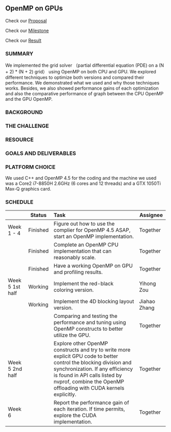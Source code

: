 ## OpenMP on GPUs

Check our [Proposal](https://docs.google.com/document/d/1ODHGpVbE_Mi9GmfAOWPZITt7Ah6zEe7cmiYSFjAQUw0/edit?ts=5fa34986#)

Check our [Milestone](https://docs.google.com/document/d/1vBdi9YX8FKgrUa8br-xBzTggGMQcvoeiqRx9tHPTjq0/edit?ts=5fc40584#)

Check our [Result](https://drive.google.com/file/d/1p3meHNWvMPHHGIezobuvdbJeaRpnkInv/view?usp=sharing)

### SUMMARY

We implemented the grid solver （partial differential equation (PDE) on a (N + 2) * (N + 2) grid） using OpenMP on both CPU and GPU. We explored different techniques to optimize both versions and compared their performance. We demonstrated what we used and why those techniques works.  Besides, we also showed performance gains of each optimization and also the comparative performance of graph between the CPU OpenMP and the GPU OpenMP.

### BACKGROUND

### THE CHALLENGE

### RESOURCE

### GOALS AND DELIVERABLES

### PLATFORM CHOICE

We used C++ and OpenMP 4.5 for the coding and the machine we used was a Core2 i7-8850H 2.6GHz (6 cores and 12 threads) and a GTX 1050Ti Max-Q graphics card.

### SCHEDULE

|  | Status | Task | Assignee |
| --- | --- | :-- | --- |
| Week 1 - 4 | Finished | Figure out how to use the complier for OpenMP 4.5 ASAP, start an OpenMP implementation. | Together |
| | Finished | Complete an OpenMP CPU implementation that can reasonably scale. | Together |
| | Finished | Have a working OpenMP on GPU and profiling results. | Together |
| Week 5 1st half | Working | Implement the red-black coloring version. | Yihong Zou |
| | Working | Implement the 4D blocking layout version. | Jiahao Zhang |
| | | Comparing and testing the performance and tuning using OpenMP constructs to better utilize the GPU. | Together |
| Week 5 2nd half |  | Explore other OpenMP constructs and try to write more explicit GPU code to better control the blocking division and synchronization. If any efficiency is found in API calls listed by nvprof, combine the OpenMP offloading with CUDA kernels explicitly. | Together |
| Week 6 |  | Report the performance gain of each iteration. If time permits, explore the CUDA implementation. | Together |
